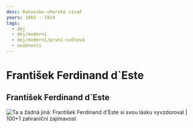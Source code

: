 ```yaml
---
desc: Rakousko-uherský císař
years: 1863 - 1914
tags:
  - dej
  - dej/moderní
  - dej/moderní/první-světová
  - osobnosti
---
```

# František Ferdinand d\`Este
## František Ferdinand d\`Este
![Ta a žádná jiná: František Ferdinand d&#39;Este si svou lásku vyvzdoroval |  100+1 zahraniční zajímavost](https://www.stoplusjednicka.cz/sites/default/files/styles/full/public/obrazky/2019/08/foto.jpg?itok=fpZE2uhI)
